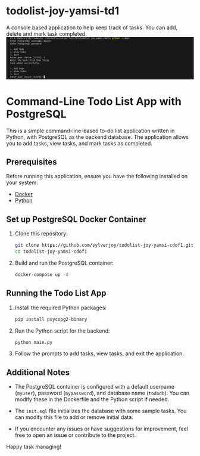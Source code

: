 # todolist-joy-yamsi-td1
A console based application to help keep track of tasks. You can add, delete and mark task completed.
![App Screenshot](TodoApp-Screenshot.png)

# Command-Line Todo List App with PostgreSQL

This is a simple command-line-based to-do list application written in Python, with PostgreSQL as the backend database. The application allows you to add tasks, view tasks, and mark tasks as completed.

## Prerequisites

Before running this application, ensure you have the following installed on your system:

- [Docker](https://docs.docker.com/get-docker/)
- [Python](https://www.python.org/downloads/)

## Set up PostgreSQL Docker Container

1. Clone this repository:

    ```bash
    git clone https://github.com/sylverjoy/todolist-joy-yamsi-cdof1.git
    cd todolist-joy-yamsi-cdof1
    ```

2. Build and run the PostgreSQL container:

    ```bash
    docker-compose up -d
    ```

## Running the Todo List App

1. Install the required Python packages:

    ```bash
    pip install psycopg2-binary
    ```

2. Run the Python script for the backend:

    ```bash
    python main.py
    ```

3. Follow the prompts to add tasks, view tasks, and exit the application.


## Additional Notes

- The PostgreSQL container is configured with a default username (`myuser`), password (`mypassword`), and database name (`tododb`). You can modify these in the Dockerfile and the Python script if needed.

- The `init.sql` file initializes the database with some sample tasks. You can modify this file to add or remove initial data.

- If you encounter any issues or have suggestions for improvement, feel free to open an issue or contribute to the project.

Happy task managing!

